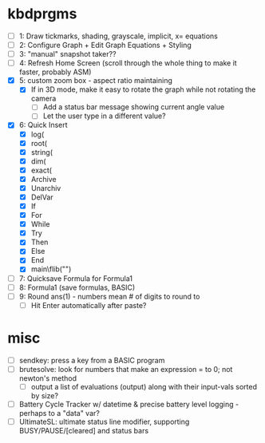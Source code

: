 # kbdprgms

 - [ ] 1: Draw tickmarks, shading, grayscale, implicit, x= equations
 - [ ] 2: Configure Graph + Edit Graph Equations + Styling
 - [ ] 3: "manual" snapshot taker??
 - [ ] 4: Refresh Home Screen (scroll through the whole thing to make it faster, probably ASM)
 - [X] 5: custom zoom box - aspect ratio maintaining
   - [X] If in 3D mode, make it easy to rotate the graph while not rotating the camera
     - [ ] Add a status bar message showing current angle value
     - [ ] Let the user type in a different value?
 - [x] 6: Quick Insert
   - [x] log(
   - [x] root(
   - [x] string(
   - [x] dim(
   - [x] exact(
   - [x] Archive
   - [x] Unarchiv
   - [x] DelVar
   - [x] If
   - [X] For
   - [X] While
   - [X] Try
   - [x] Then
   - [x] Else
   - [x] End
   - [x] main\flib("")
 - [ ] 7: Quicksave Formula for Formula1
 - [ ] 8: Formula1 (save formulas, BASIC)
 - [ ] 9: Round ans(1) - numbers mean # of digits to round to
   - [ ] Hit Enter automatically after paste?

# misc
 - [ ] sendkey: press a key from a BASIC program
 - [ ] brutesolve: look for numbers that make an expression = to 0; not newton's method
   - [ ] output a list of evaluations (output) along with their input-vals sorted by size?
 - [ ] Battery Cycle Tracker w/ datetime & precise battery level logging - perhaps to a "data" var?
 - [ ] UltimateSL: ultimate status line modifier, supporting BUSY/PAUSE/\[cleared\] and status bars
